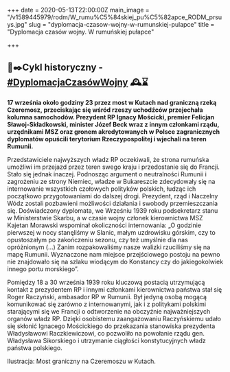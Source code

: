 +++
date = 2020-05-13T22:00:00Z
main_image = "/v1589445979/rodm/W_rumu%C5%84skiej_pu%C5%82apce_RODM_prsuys.jpg"
slug = "dyplomacja-czasow-wojny-w-rumunskiej-pulapce"
title = "Dyplomacja czasów wojny. W rumuńskiej pułapce"

+++
## 📜✒️Cykl historyczny - [#DyplomacjaCzasówWojny](https://www.facebook.com/hashtag/dyplomacjaczas%C3%B3wwojny?source=feed_text&epa=HASHTAG&__xts__%5B0%5D=68.ARBGHv06gMDPAP6cd_qLlWcu3dciHV2_8SSgZBiyVLxZ_itchJhmv3nux0NGgK91KtHYU0Brr3ZXP7EknCFcfZXgOQVB75RYqTHjyUzma4tPbuyw7ehIuuq7ek6Wha37paxxhIQzuJij148U9QmX1sdAC4i7hCkVPRuWWuJRoCyF3oXkQVL_JeUvit877a4Ovcr_i1H1LiEm9bbb8QL7WQ-wrpsMVQMM9ihAm3Q5a7snfVklcesGPJCSx1X9aU5JeOSrL2ZnBlYeOgdgm7X77hFXV57IR6Z9gfVNhq9hLGfdJ_tDEod04DsaOt_ONRwmFxWCDygDH5aW9KfGvRAkJIc&__tn__=%2ANK-R) 🕰⌛️

**17 września około godziny 23 przez most w Kutach nad graniczną rzeką Czeremosz, przeciskając się wśród rzeszy uchodźców przejechała kolumna samochodów. Prezydent RP Ignacy Mościcki, premier Felicjan Sławoj-Składkowski, minister Józef Beck wraz z innym członkami rządu, urzędnikami MSZ oraz gronem akredytowanych w Polsce zagranicznych dyplomatów opuścili terytorium Rzeczypospolitej i wjechali na teren Rumunii.** 

Przedstawiciele najwyższych władz RP oczekiwali, że strona rumuńska umożliwi im przejazd przez teren swego kraju i przedostanie się do Francji. Stało się jednak inaczej. Podnosząc argument o neutralności Rumunii i zagrożeniu ze strony Niemiec, władze w Bukareszcie zdecydowały się na internowanie wszystkich czołowych polityków polskich, łudząc ich początkowo przygotowaniami do dalszej drogi. Prezydent, rząd i Naczelny Wódz zostali pozbawieni możliwości działania i swobody przemieszczania się. Doświadczony dyplomata, we Wrześniu 1939 roku podsekretarz stanu w Ministerstwie Skarbu, a w czasie wojny członek kierownictwa MSZ Kajetan Morawski wspominał okoliczności internowania: „O godzinie pierwszej w nocy stanęliśmy w Slanic, małym uzdrowisku górskim, czy to opustoszałym po zakończeniu sezonu, czy też umyślnie dla nas opróżnionym (…) Zanim rozpakowaliśmy nasze walizki rzuciliśmy się na mapę Rumunii. Wyznaczone nam miejsce przejściowego postoju na pewno nie znajdowało się na szlaku wiodącym do Konstancy czy do jakiegokolwiek innego portu morskiego”.

Pomiędzy 18 a 30 września 1939 roku kluczową postacią utrzymującą kontakt z prezydentem RP i innymi członkami kierownictwa państwa stał się Roger Raczyński, ambasador RP w Rumunii. Był jedyną osobą mogącą komunikować się zarówno z internowanymi, jak i z politykami polskimi starającymi się we Francji o odtworzenie na obczyźnie najważniejszych organów władz RP. Dzięki osobistemu zaangażowaniu Raczyńskiemu udało się skłonić Ignacego Mościckiego do przekazania stanowiska prezydenta Władysławowi Raczkiewiczowi, co pozwoliło na powołanie rządu gen. Władysława Sikorskiego i utrzymanie ciągłości konstytucyjnych władz państwa polskiego.

Ilustracja: Most graniczny na Czeremoszu w Kutach.